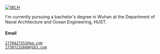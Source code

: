 [![WLH](https://github.com/WLH-502/WLH/edit/main)](https://github.com/WLH-502)

I'm currently pursuing a bachelor's degree in Wuhan at the Department of Naval Architecture and Ocean Engineering, HUST.

#### Email  
<code>2778427351@qq.com</code>  
<code>17307232668@163.com</code>
